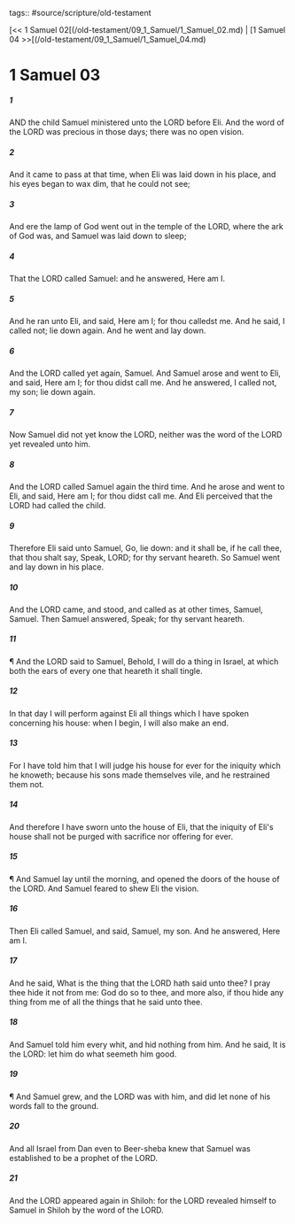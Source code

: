 tags:: #source/scripture/old-testament

[<< 1 Samuel 02[(/old-testament/09_1_Samuel/1_Samuel_02.md) | [1 Samuel 04 >>[(/old-testament/09_1_Samuel/1_Samuel_04.md)

# 1 Samuel 03

##### 1

AND the child Samuel ministered unto the LORD before Eli. And the word of the LORD was precious in those days; there was no open vision.

##### 2

And it came to pass at that time, when Eli was laid down in his place, and his eyes began to wax dim, that he could not see;

##### 3

And ere the lamp of God went out in the temple of the LORD, where the ark of God was, and Samuel was laid down to sleep;

##### 4

That the LORD called Samuel: and he answered, Here am I.

##### 5

And he ran unto Eli, and said, Here am I; for thou calledst me. And he said, I called not; lie down again. And he went and lay down.

##### 6

And the LORD called yet again, Samuel. And Samuel arose and went to Eli, and said, Here am I; for thou didst call me. And he answered, I called not, my son; lie down again.

##### 7

Now Samuel did not yet know the LORD, neither was the word of the LORD yet revealed unto him.

##### 8

And the LORD called Samuel again the third time. And he arose and went to Eli, and said, Here am I; for thou didst call me. And Eli perceived that the LORD had called the child.

##### 9

Therefore Eli said unto Samuel, Go, lie down: and it shall be, if he call thee, that thou shalt say, Speak, LORD; for thy servant heareth. So Samuel went and lay down in his place.

##### 10

And the LORD came, and stood, and called as at other times, Samuel, Samuel. Then Samuel answered, Speak; for thy servant heareth.

##### 11

¶ And the LORD said to Samuel, Behold, I will do a thing in Israel, at which both the ears of every one that heareth it shall tingle.

##### 12

In that day I will perform against Eli all things which I have spoken concerning his house: when I begin, I will also make an end.

##### 13

For I have told him that I will judge his house for ever for the iniquity which he knoweth; because his sons made themselves vile, and he restrained them not.

##### 14

And therefore I have sworn unto the house of Eli, that the iniquity of Eli's house shall not be purged with sacrifice nor offering for ever.

##### 15

¶ And Samuel lay until the morning, and opened the doors of the house of the LORD. And Samuel feared to shew Eli the vision.

##### 16

Then Eli called Samuel, and said, Samuel, my son. And he answered, Here am I.

##### 17

And he said, What is the thing that the LORD hath said unto thee? I pray thee hide it not from me: God do so to thee, and more also, if thou hide any thing from me of all the things that he said unto thee.

##### 18

And Samuel told him every whit, and hid nothing from him. And he said, It is the LORD: let him do what seemeth him good.

##### 19

¶ And Samuel grew, and the LORD was with him, and did let none of his words fall to the ground.

##### 20

And all Israel from Dan even to Beer-sheba knew that Samuel was established to be a prophet of the LORD.

##### 21

And the LORD appeared again in Shiloh: for the LORD revealed himself to Samuel in Shiloh by the word of the LORD.
